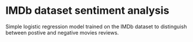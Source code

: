 # IMDb dataset sentiment analysis
Simple logistic regression model trained on the IMDb dataset to distinguish between postive and negative movies reviews.
